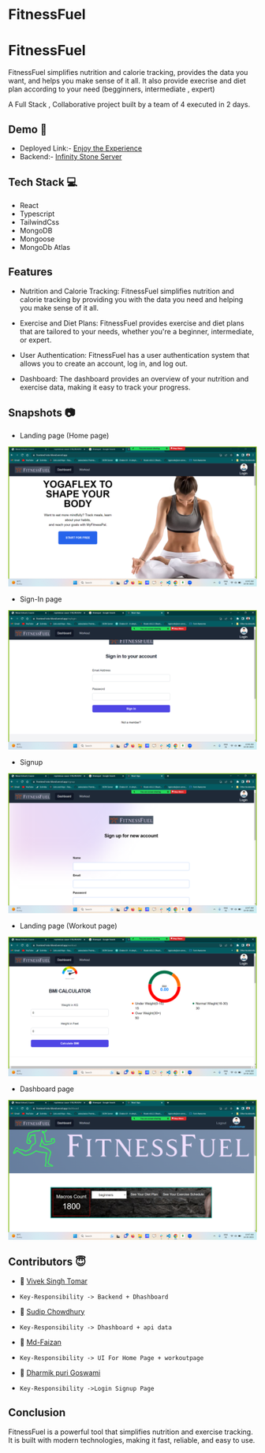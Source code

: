 # FitnessFuel


# FitnessFuel 

FitnessFuel  simplifies nutrition and calorie tracking, provides the data you want, and helps you make sense of it all. 
It also provide execrise and diet plan according to your need (begginners, intermediate , expert) 

A Full Stack , Collaborative project built by a team of 4 executed in 2 days.


## Demo  🎥

- Deployed Link:- [Enjoy the Experience](https://frontend-iota-blond.vercel.app/)
- Backend:- [Infinity Stone Server](https://impossible-seal-coat.cyclic.app/)

## Tech Stack 💻

- React
- Typescript
- TailwindCss
- MongoDB
- Mongoose
- MongoDb Atlas

## Features

- Nutrition and Calorie Tracking: FitnessFuel simplifies nutrition and calorie tracking by providing you with the data you need and helping     you make sense of it all.

- Exercise and Diet Plans: FitnessFuel provides exercise and diet plans that are tailored to your needs, whether you're a beginner,             intermediate, or expert.

- User Authentication: FitnessFuel has a user authentication system that allows you to create an account, log in, and log out.

- Dashboard: The dashboard provides an overview of your nutrition and exercise data, making it easy to track your progress.

## Snapshots :camera:
* Landing page (Home page) 


<img src="./frontend/src/image/home.png"/>

* Sign-In page
 

<img src="./frontend/src/image/login.png"/>

* Signup

<img src="./frontend/src/image/signup.png"/>


* Landing page (Workout page) 


<img src="./frontend/src/image/workout.png"/>




* Dashboard page



<img src="./frontend/src/image/dashboard.png"/>






## Contributors  😇


- 👤 [Vivek Singh Tomar](https://github.com/VivekTomar03)

-     Key-Responsibility -> Backend + Dhashboard 

- 👤 [Sudip Chowdhury](https://github.com/Sudip-C)

-     Key-Responsibility -> Dhashboard + api data

- 👤 [Md-Faizan](https://github.com/mdfaizan973)

-     Key-Responsibility -> UI For Home Page + workoutpage

- 👤 [Dharmik puri Goswami](https://github.com/dharmikpuri)
-     Key-Responsibility ->Login Signup Page

## Conclusion

FitnessFuel is a powerful tool that simplifies nutrition and exercise tracking. It is built with modern technologies, making it fast, reliable, and easy to use.
